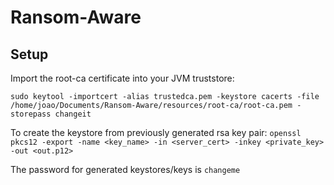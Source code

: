 # Ransom-Aware

## Setup

Import the root-ca certificate into your JVM truststore:

`sudo keytool -importcert -alias trustedca.pem -keystore cacerts -file /home/joao/Documents/Ransom-Aware/resources/root-ca/root-ca.pem -storepass changeit`

To create the keystore from previously generated rsa key pair:
`openssl pkcs12 -export -name <key_name> -in <server_cert> -inkey <private_key> -out <out.p12>`

The password for generated keystores/keys is `changeme`
